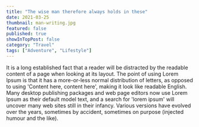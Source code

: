 ```yaml
--- 
title: "The wise man therefore always holds in these"
date: 2021-03-25
thumbnail: man-writing.jpg
featured: false
published: true
showInTopPost: false
category: "Travel"
tags: ["Adventure", "Lifestyle"]
---
```


It is a long established fact that a reader will be distracted by the readable content of a page when looking at its layout. The point of using Lorem Ipsum is that it has a more-or-less normal distribution of letters, as opposed to using 'Content here, content here', making it look like readable English. Many desktop publishing packages and web page editors now use Lorem Ipsum as their default model text, and a search for 'lorem ipsum' will uncover many web sites still in their infancy. Various versions have evolved over the years, sometimes by accident, sometimes on purpose (injected humour and the like).



